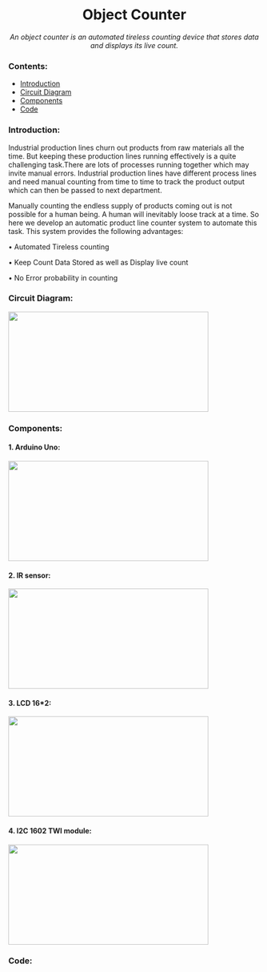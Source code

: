 <h1 align="center">Object Counter</h1>
<div align="center">
  
<i>An object counter is an automated tireless counting device that stores data and displays its live count.</i>

</div>

### Contents:
  - [Introduction](#introduction)
  - [Circuit Diagram](#circuit-diagram)
  - [Components](#components)
  - [Code](#code)

### Introduction:
Industrial production lines churn out products from raw materials all the time. But keeping these production lines running effectively is a quite challenging task.There are lots of processes running together which may invite manual errors. Industrial production lines have different process lines and need manual counting from time to time to track the product output which can then be passed to next department.

Manually counting the endless supply of products coming out is not possible for a human being. A human will inevitably loose track at a time. So here we develop an automatic product line counter system to automate this task. This system provides the following advantages:

•	Automated Tireless counting

•	Keep Count Data Stored as well as Display live count

•	No Error probability in counting

### Circuit Diagram:


  <img src="Arduino to IR module GND-GND ICSP 5V-VCC OUT-A0 (1).jpg" target ="_blank" style="width: 400px; height: 200px;" width="400" height="200"/>



### Components:

  #### 1. Arduino Uno:
  
  <img src="https://5.imimg.com/data5/XI/KF/MY-4167793/arduino-uno-smd-500x500.jpg" target ="_blank" style="width: 400px; height: 200px;" width="400" height="200"/>
  
  #### 2. IR sensor:
  
  <img src="https://makerbazar.in/cdn/shop/products/Untitled-1_29_1_1024x.jpg?v=1582882342" target ="_blank" style="width: 400px; height: 200px;" width="400" height="200"/>
  
  #### 3. LCD 16*2:
  
  <img src="https://m.media-amazon.com/images/I/41WzWE5uF5L.jpg" target ="_blank" style="width: 400px; height: 200px;" width="400" height="200"/>
  
  #### 4. I2C 1602 TWI module:
  
  <img src="https://5.imimg.com/data5/SELLER/Default/2021/7/LM/KV/VS/84973740/mo63-iic-or-i2c-or-twi-or-spi-serial-interface-board-module-for-arduino-1602-lcd-display.jpg" target ="_blank" style="width: 400px; height: 200px;" width="400" height="200"/>

### Code:

